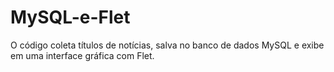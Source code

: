 # MySQL-e-Flet
O código coleta títulos de notícias, salva no banco de dados MySQL e exibe em uma interface gráfica com Flet.
